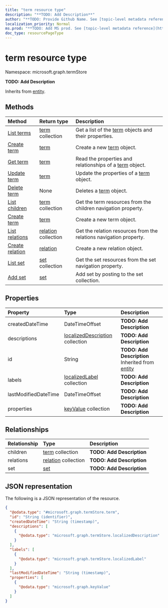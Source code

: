 ```yaml
---
title: "term resource type"
description: "**TODO: Add Description**"
author: "**TODO: Provide Github Name. See [topic-level metadata reference](https://msgo.azurewebsites.net/add/document/guidelines/metadata.html#topic-level-metadata)**"
localization_priority: Normal
ms.prod: "**TODO: Add MS prod. See [topic-level metadata reference](https://msgo.azurewebsites.net/add/document/guidelines/metadata.html#topic-level-metadata)**"
doc_type: resourcePageType
---
```


# term resource type

Namespace: microsoft.graph.termStore



**TODO: Add Description**


Inherits from [entity](../resources/entity.md).

## Methods
|Method|Return type|Description|
|:---|:---|:---|
|[List terms](../api/term-list.md)|[term](../resources/termstore-term.md) collection|Get a list of the [term](../resources/term.md) objects and their properties.|
|[Create term](../api/termstore-term-create.md)|[term](../resources/termstore-term.md)|Create a new [term](../resources/termstore-term.md) object.|
|[Get term](../api/termstore-term-get.md)|[term](../resources/termstore-term.md)|Read the properties and relationships of a [term](../resources/termstore-term.md) object.|
|[Update term](../api/termstore-term-update.md)|[term](../resources/termstore-term.md)|Update the properties of a [term](../resources/termstore-term.md) object.|
|[Delete term](../api/termstore-term-delete.md)|None|Deletes a [term](../resources/termstore-term.md) object.|
|[List children](../api/termstore-term-list-children.md)|[term](../resources/termstore-term.md) collection|Get the term resources from the children navigation property.|
|[Create term](../api/termstore-term-post-children.md)|[term](../resources/termstore-term.md)|Create a new term object.|
|[List relations](../api/termstore-term-list-relations.md)|[relation](../resources/termstore-relation.md) collection|Get the relation resources from the relations navigation property.|
|[Create relation](../api/termstore-term-post-relations.md)|[relation](../resources/termstore-relation.md)|Create a new relation object.|
|[List set](../api/termstore-term-list-set.md)|[set](../resources/termstore-set.md) collection|Get the set resources from the set navigation property.|
|[Add set](../api/termstore-term-post-set.md)|[set](../resources/termstore-set.md)|Add set by posting to the set collection.|

## Properties
|Property|Type|Description|
|:---|:---|:---|
|createdDateTime|DateTimeOffset|**TODO: Add Description**|
|descriptions|[localizedDescription](../resources/termstore-localizeddescription.md) collection|**TODO: Add Description**|
|id|String|**TODO: Add Description** Inherited from [entity](../resources/termstore-entity.md)|
|labels|[localizedLabel](../resources/termstore-localizedlabel.md) collection|**TODO: Add Description**|
|lastModifiedDateTime|DateTimeOffset|**TODO: Add Description**|
|properties|[keyValue](../resources/termstore-keyvalue.md) collection|**TODO: Add Description**|

## Relationships
|Relationship|Type|Description|
|:---|:---|:---|
|children|[term](../resources/termstore-term.md) collection|**TODO: Add Description**|
|relations|[relation](../resources/termstore-relation.md) collection|**TODO: Add Description**|
|set|[set](../resources/termstore-set.md)|**TODO: Add Description**|

## JSON representation
The following is a JSON representation of the resource.
<!-- {
  "blockType": "resource",
  "keyProperty": "id",
  "@odata.type": "microsoft.graph.termStore.term",
  "baseType": "microsoft.graph.entity",
  "openType": false
}
-->
``` json
{
  "@odata.type": "#microsoft.graph.termStore.term",
  "id": "String (identifier)",
  "createdDateTime": "String (timestamp)",
  "descriptions": [
    {
      "@odata.type": "microsoft.graph.termStore.localizedDescription"
    }
  ],
  "labels": [
    {
      "@odata.type": "microsoft.graph.termStore.localizedLabel"
    }
  ],
  "lastModifiedDateTime": "String (timestamp)",
  "properties": [
    {
      "@odata.type": "microsoft.graph.keyValue"
    }
  ]
}
```

